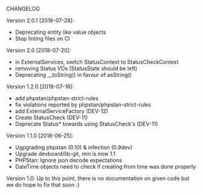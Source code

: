 CHANGELOG

Version 2.0.1 [2018-07-28]:

 - Deprecating entity like value objects 
 - Stop linting files on CI
 
Version 2.0 [2018-07-20]:

 - in ExternalServices, switch StatusContext to StatusCheckContext
 - removing Status VOs (StatusState should be left)
 - Deprecating __toString() in favour of asString()

Version 1.2.0 [2018-07-16]:

 - add phpstan/phpstan-strict-rules
 - fix violations reported by phpstan/phpstan-strict-rules
 - add ExternalServiceFactory (DEV-12)
 - Create StatusCheck (DEV-11)
 - Deprecate Status\* towards using StatusCheck's (DEV-11)

Version 1.1.0 [2018-06-25]:
 - Ugpgrading phpstan (0.10) & infection (0.9dev)
 - Upgrade devboard/lib-git, min is now 1.1 
 - PHPStan: Ignore json decode expectations
 - DateTime objects need to check if creating from time was done properly

Version 1.0: Up to this point, there is no documentation on given code but we do hope to fix that soon :)

